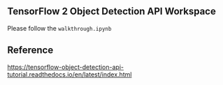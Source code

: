## TensorFlow 2 Object Detection API Workspace

Please follow the `walkthrough.ipynb`


## Reference

https://tensorflow-object-detection-api-tutorial.readthedocs.io/en/latest/index.html
